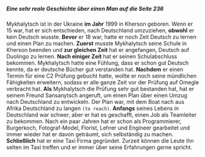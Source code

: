 ##### Eine sehr reale Geschichte über einen Man auf die Seite 236
Mykhalytsch ist in der Ukraine __im Jahr__ 1999 in Kherson geboren. Wenn er 15 war, hat er sich entschieden, nach Deutschland umzuziehen, __obwohl__ er kein Deutsch wusste. __Bevor__ er 18 war, hatte er noch Zeit Deutsch zu lernen und einen Plan zu machen. __Zuerst__ musste Mykhalytsch seine Schule in Kherson beenden und __zur gleichen Zeit__ hat er angefangen, Deutsch auf Duolingo zu lernen. __Nach einiger Zeit__ hat er seinen Schulabschluss bekommen. Mykhalytsch hatte eine Fühlung, dass er schon gut Deutsch kennte, da er deutsche Bücher gut verstanden hat. __Nachdem__ er einen Termin für eine C2 Prüfung gebucht hatte, wollte er noch seine mündlichen Fähigkeiten erweitern, sodass er alle ganze Zeit vor der Prüfung auf Omegle verbracht hat. __Als__ Mykhalytsch die Prüfung sehr gut bestanden hat, hat er seinem Freund Sansanytsch angeruft, um einen Plan über einen Umzug nach Deutschland zu entwickeln. Der Plan war, mit dem Boat nach aus Afrika Deutschland zu langen `(to reach)`. __Anfangs__ seines Lebens in Deutschland war schwer, aber er hat es geschafft, einen Job als Teamleiter zu bekommen. Nach ein paar Jahren hat er schon als Programmierer, Burgerkoch, Fotograf-Model, Florist, Lehrer und Engineer gearbeitet und immer wieder hat er davon geträumt, sich selbständig zu machen. __Schließlich__ hat er eine Taxi Firma gegründet. Zurzeit können die Leute ihn selten im Taxi treffen und er immer über seine Erfahrungen gerne spricht.